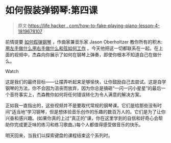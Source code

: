 # 如何假装弹钢琴:第四课

> 原文:[https://life hacker . com/how-to-fake-playing-piano-lesson-4-1819678107](https://lifehacker.com/how-to-fake-playing-piano-lesson-4-1819678107)

前情提要 [如何假弹钢琴](https://lifehacker.com/tag/hack-the-piano) ，作曲家兼音乐家 Jason Oberholtzer 教你所有的积木: [用左手做什么](https://lifehacker.com/how-to-fake-playing-piano-lesson-1-1819456727)[用右手做什么](https://lifehacker.com/how-to-fake-playing-piano-lesson-2-1819556732)[和弦如何工作](https://lifehacker.com/how-to-fake-playing-piano-lesson-3-1819648926) 。今天他把这一切都联系在一起。在上面的视频中，杰森向你展示了如何在钢琴上弹奏，即使你根本不知道自己在做什么。

Watch

这是我们的最终目标——让摆弄听起来足够愉快，让你鼓励自己去尝试。这是自学钢琴的方法，你不会因为沮丧而放弃，因为你总是搞砸“一闪一闪小星星”的最后一个音符事实上，杰森教你如何将任何错误转化为令人满意的解决方案。

正如我一直指出的，这些视频并不是要取代常规的钢琴课。它们是给那些没有时间“适当地”学习钢琴，但是想体验音乐创作的乐趣的数百万人的。它们是为了让你兴奋和感兴趣。(如果你真的上过“真正的”课，你在这里学到的自信和好奇心会帮助你完成更乏味的练习和练习歌曲。)每个人都值得感受做音乐的快乐。

明天回来，当我们以探索键盘的课程结束这个系列时。